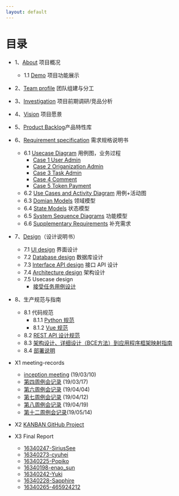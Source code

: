 ```yaml
---
layout: default
---
```


# 目录
* 1、[About](01-about)  项目概况
  - 1.1 [Demo](01-01-demo-pre) 项目功能展示
* 2、[Team profile](02-team-profile)  团队组建与分工
* 3、[Investigation](03-investigation) 项目前期调研/竞品分析
* 4、[Vision](04-vision) 项目愿景
* 5、[Product Backlog](05-product-backlog)产品特性库
* 6、[Requirement specification](06-requirement-specification) 需求规格说明书
  - 6.1 [Usecase Diagram](06-01-usecase-diagram)  用例图，业务过程
    - [Case 1 User Admin](06-02-01-user-admin)
    - [Case 2 Origanization Admin](06-02-02-organization-admin)
    - [Case 3 Task Admin](06-02-03-task-admin)
    - [Case 4 Comment](06-02-04-comment)
    - [Case 5 Token Payment](06-02-05-token-payment)
  - 6.2 [Use Cases and Activity Diagram](06-02-use-case-and-uml-activity-diagram) 用例+活动图
  - 6.3 [Domian Models](06-03-domian-models)  领域模型
  - 6.4 [State Models](06-04-state-models)  状态模型
  - 6.5 [System Sequence Diagrams](06-05-system-sequence-diagrams)  功能模型
  - 6.6 [Supplementary Requirements](06-06-supplementary-requirements)  补充需求
* 7、[Design](07-design-document)（设计说明书）
  - 7.1 [UI design](07-01-ui-design) 界面设计
  - 7.2 [Database design](07-02-database-design) 数据库设计
  - 7.3 [Interface API design](07-03-interface-api-design)  接口 API 设计  
  - 7.4 [Architecture design](07-04-architecture-design) 架构设计 
  - 7.5 Usecase design
    - [接受任务用例设计](07-05-01-usercase-design)
* 8、生产规范与指南
  - 8.1 代码规范
    - 8.1.1 [Python 规范](https://zh-google-styleguide.readthedocs.io/en/latest/google-python-styleguide/contents/#)
    - 8.1.2 [Vue 规范](https://cn.vuejs.org/v2/style-guide/index.html)
  - 8.2 [REST API 设计规范](https://docs.microsoft.com/zh-cn/azure/architecture/best-practices/api-design)
  - 8.3 [架构设计、详细设计（BCE方法）到应用程序框架映射指南](08-03-ecb-design)
  - 8.4 [部署说明](08-04-deployment-instruction)

* X1 meeting-records
  - [inception meeting](X1-01-inception-meeting) (19/03/10)
  - [第四周例会记录](X1-02-week4-meeting-records) (19/03/17)
  - [第六周例会记录]() (19/04/04)
  - [第七周例会记录](X1-03-week7-meeting-record) (19/04/12)
  - [第八周例会记录](X1-04-week8-meeting-record) (19/04/19)
  - [第十二周例会记录](X1-06-week12-meeting-record)(19/05/14)
* X2 [KANBAN GitHub Project](https://github.com/2019-system-analysis-team/Hands-On-Money/projects)
* X3 Final Report
  - [16340247-SiriusSee](X5-01)
  - [16340273-cyuhei](X5-02)
  - [16340225-Popiko](X5-03)
  - [16340198-enao_sun](X5-04)
  - [16340242-Yuki](X5-05)
  - [16340228-Sapphire](X5-06)
  - [16340265-465924212](X5-07)

